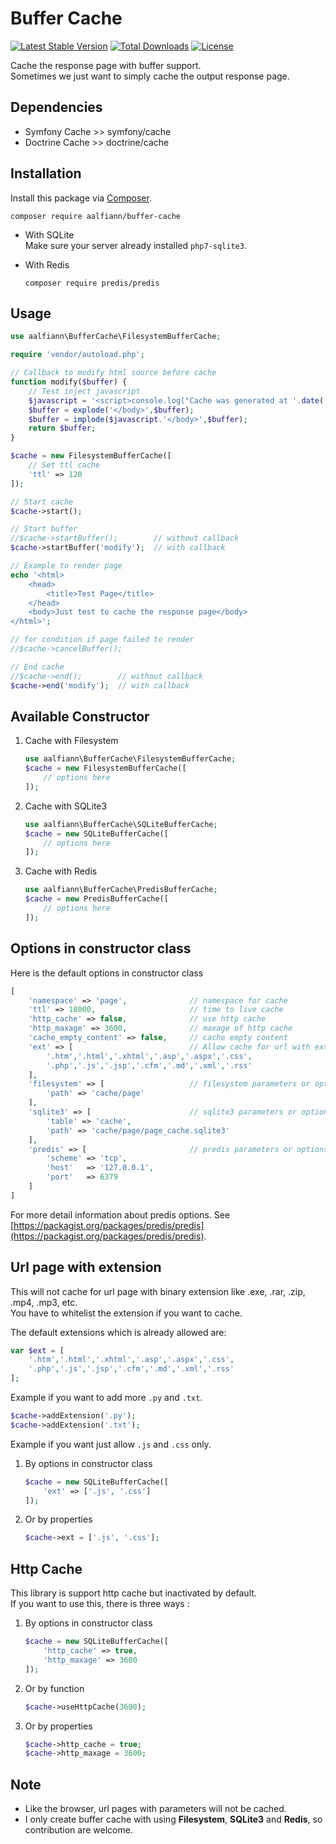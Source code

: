 # Buffer Cache

[![Latest Stable Version](https://img.shields.io/packagist/v/aalfiann/buffer-cache.svg)](https://packagist.org/packages/aalfiann/buffer-cache)
[![Total Downloads](https://img.shields.io/packagist/dt/aalfiann/buffer-cache.svg)](https://packagist.org/packages/aalfiann/buffer-cache)
[![License](https://img.shields.io/packagist/l/aalfiann/buffer-cache.svg)](https://github.com/aalfiann/buffer-cache/blob/HEAD/LICENSE.md)

Cache the response page with buffer support.  
Sometimes we just want to simply cache the output response page.

## Dependencies
- Symfony Cache >> symfony/cache
- Doctrine Cache >> doctrine/cache

## Installation

Install this package via [Composer](https://getcomposer.org/).
```
composer require aalfiann/buffer-cache
```

- With SQLite  
Make sure your server already installed `php7-sqlite3`.

- With Redis  
    ```
    composer require predis/predis
    ```

## Usage
```php
use aalfiann\BufferCache\FilesystemBufferCache;

require 'vendor/autoload.php';

// Callback to modify html source before cache
function modify($buffer) {
    // Test inject javascript
    $javascript = '<script>console.log("Cache was generated at '.date('Y-m-d H:i:s').'")</script>';
    $buffer = explode('</body>',$buffer);
    $buffer = implode($javascript.'</body>',$buffer);
    return $buffer;
}

$cache = new FilesystemBufferCache([
    // Set ttl cache
    'ttl' => 120
]);

// Start cache
$cache->start();

// Start buffer
//$cache->startBuffer();        // without callback
$cache->startBuffer('modify');  // with callback

// Example to render page
echo '<html>
    <head>
        <title>Test Page</title>
    </head>
    <body>Just test to cache the response page</body>
</html>';

// for condition if page failed to render
//$cache->cancelBuffer();

// End cache
//$cache->end();        // without callback
$cache->end('modify');  // with callback
```

## Available Constructor
1. Cache with Filesystem
    ```php
    use aalfiann\BufferCache\FilesystemBufferCache;
    $cache = new FilesystemBufferCache([
        // options here
    ]);
    ```

2. Cache with SQLite3
    ```php
    use aalfiann\BufferCache\SQLiteBufferCache;
    $cache = new SQLiteBufferCache([
        // options here
    ]);
    ```

3. Cache with Redis
    ```php
    use aalfiann\BufferCache\PredisBufferCache;
    $cache = new PredisBufferCache([
        // options here
    ]);
    ```

## Options in constructor class
Here is the default options in constructor class
```php
[
    'namespace' => 'page',              // namespace for cache
    'ttl' => 18000,                     // time to live cache
    'http_cache' => false,              // use http cache
    'http_maxage' => 3600,              // maxage of http cache
    'cache_empty_content' => false,     // cache empty content
    'ext' => [                          // Allow cache for url with extension 
        '.htm','.html','.xhtml','.asp','.aspx','.css',
        '.php','.js','.jsp','.cfm','.md','.xml','.rss'
    ],
    'filesystem' => [                   // filesystem parameters or options
        'path' => 'cache/page'
    ],
    'sqlite3' => [                      // sqlite3 parameters or options
        'table' => 'cache',
        'path' => 'cache/page/page_cache.sqlite3'
    ],
    'predis' => [                       // predis parameters or options.
        'scheme' => 'tcp',
        'host'   => '127.0.0.1',
        'port'   => 6379
    ]
]
```

For more detail information about predis options. See [https://packagist.org/packages/predis/predis](https://packagist.org/packages/predis/predis).

## Url page with extension
This will not cache for url page with binary extension like .exe, .rar, .zip, .mp4, .mp3, etc.  
You have to whitelist the extension if you want to cache.  

The default extensions which is already allowed are:
```php
var $ext = [
    '.htm','.html','.xhtml','.asp','.aspx','.css',
    '.php','.js','.jsp','.cfm','.md','.xml','.rss'
];
```

Example if you want to add more `.py` and `.txt`.
```php
$cache->addExtension('.py');
$cache->addExtension('.txt');
```

Example if you want just allow `.js` and `.css` only.

1. By options in constructor class
    ```php
    $cache = new SQLiteBufferCache([
        'ext' => ['.js', '.css']
    ]);
    ```

2. Or by properties
    ```php
    $cache->ext = ['.js', '.css'];
    ```

## Http Cache
This library is support http cache but inactivated by default.  
If you want to use this, there is three ways :

1. By options in constructor class
    ```php
    $cache = new SQLiteBufferCache([
        'http_cache' => true,
        'http_maxage' => 3600
    ]);
    ```

2. Or by function
    ```php
    $cache->useHttpCache(3600);
    ```

3. Or by properties
    ```php
    $cache->http_cache = true;
    $cache->http_maxage = 3600;
    ```


## Note
- Like the browser, url pages with parameters will not be cached.
- I only create buffer cache with using **Filesystem**, **SQLite3** and **Redis**, so contribution are welcome.